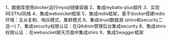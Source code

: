 1、数据库使用docker运行mysql镜像容器
2、集成mybatis-plus插件
3、实现RESTful风格
4、集成websocket框架
5、集成redis框架，基于docker搭建redis环境：主从复制、哨兵模式、集群模式
6、集成druid数据源
(shiro和security二选一)
7、集成security权限认证：在QAdmin管理后台集成security
8、集成shiro权限认证 ：在websocket聊天页面中集成shiro
9、集成Swagger框架